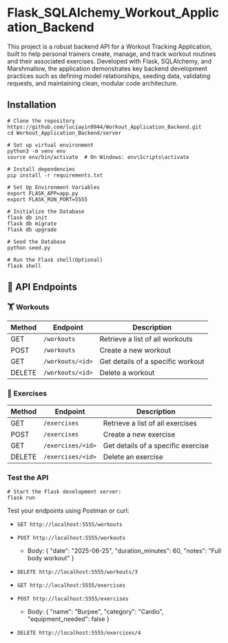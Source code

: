 # Flask_SQLAlchemy_Workout_Application_Backend

This project is a robust backend API for a Workout Tracking Application, built to help personal trainers create, manage, and track workout routines and their associated exercises. Developed with Flask, SQLAlchemy, and Marshmallow, the application demonstrates key backend development practices such as defining model relationships, seeding data, validating requests, and maintaining clean, modular code architecture.


## Installation
    # Clone the repository
    https://github.com/luciayin9944/Workout_Application_Backend.git
    cd Workout_Application_Backend/server

    # Set up virtual environment
    python3 -m venv env
    source env/bin/activate  # On Windows: env\Scripts\activate

    # Install dependencies
    pip install -r requirements.txt

    # Set Up Environment Variables
    export FLASK_APP=app.py
    export FLASK_RUN_PORT=5555

    # Initialize the Database
    flask db init
    flask db migrate
    flask db upgrade

    # Seed the Database
    python seed.py
    
    # Run the Flask shell(Optional)
    flask shell


## 📌 API Endpoints

### 🏋️ Workouts

| Method | Endpoint             | Description                        |
|--------|----------------------|------------------------------------|
| GET    | `/workouts`          | Retrieve a list of all workouts    |
| POST   | `/workouts`          | Create a new workout               |
| GET    | `/workouts/<id>`     | Get details of a specific workout  |
| DELETE | `/workouts/<id>`     | Delete a workout                   |

### 🏃 Exercises

| Method | Endpoint              | Description                         |
|--------|-----------------------|-------------------------------------|
| GET    | `/exercises`          | Retrieve a list of all exercises    |
| POST   | `/exercises`          | Create a new exercise               |
| GET    | `/exercises/<id>`     | Get details of a specific exercise  |
| DELETE | `/exercises/<id>`     | Delete an exercise                  |


### Test the API

    # Start the Flask development server:
    flask run


Test your endpoints using Postman or curl:

- `GET http://localhost:5555/workouts`

- `POST http://localhost:5555/workouts`
  - Body: 
  {
    "date": "2025-06-25",
    "duration_minutes": 60,
    "notes": "Full body workout"
  }

- `DELETE http://localhost:5555/workouts/3`

- `GET http://localhost:5555/exercises`

- `POST http://localhost:5555/exercises`
  - Body: 
    {
        "name": "Burpee",
        "category": "Cardio",
        "equipment_needed": false
    }

- `DELETE http://localhost:5555/exercises/4`
